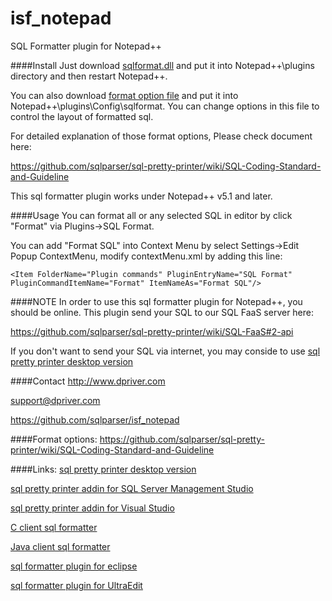 isf_notepad
===========

SQL Formatter plugin for Notepad++

####Install
Just download [sqlformat.dll](https://github.com/sqlparser/isf_notepad/blob/master/bin/sqlFormat.dll?raw=true)
and put it into Notepad++\plugins directory and then restart Notepad++.

You can also download [format option file](https://github.com/sqlparser/isf_notepad/blob/master/bin/Config/sqlformat/fo.json)
and put it into Notepad++\plugins\Config\sqlformat\.  You can change options in this file to control the layout of formatted sql.

For detailed explanation of those format options, Please check document here:

https://github.com/sqlparser/sql-pretty-printer/wiki/SQL-Coding-Standard-and-Guideline

This sql formatter plugin works under Notepad++ v5.1 and later.

####Usage
You can format all or any selected SQL in editor by click "Format" via Plugins->SQL Format.

You can add "Format SQL" into Context Menu by select Settings->Edit Popup ContextMenu,
modify contextMenu.xml by adding this line:

```
<Item FolderName="Plugin commands" PluginEntryName="SQL Format" PluginCommandItemName="Format" ItemNameAs="Format SQL"/>
```

####NOTE
In order to use this sql formatter plugin for Notepad++, you should be online.
This plugin send your SQL to our SQL FaaS server here:

https://github.com/sqlparser/sql-pretty-printer/wiki/SQL-FaaS#2-api

If you don't want to send your SQL via internet, you may conside to use 
[sql pretty printer desktop version](http://www.dpriver.com/?ref=github_isf_notepadd)


####Contact
http://www.dpriver.com

support@dpriver.com

https://github.com/sqlparser/isf_notepad


####Format options:
https://github.com/sqlparser/sql-pretty-printer/wiki/SQL-Coding-Standard-and-Guideline

####Links:
[sql pretty printer desktop version](http://www.dpriver.com/products/sqlpp/desktop_index.php)

[sql pretty printer addin for SQL Server Management Studio](http://www.dpriver.com/products/sqlpp/ssms_index.php)

[sql pretty printer addin for Visual Studio](http://www.dpriver.com/products/sqlpp/vs_index.php)

[C client sql formatter](https://github.com/sqlparser/isf_c_client)

[Java client sql formatter](https://github.com/sqlparser/isf_java_client)

[sql formatter plugin for eclipse](https://github.com/sqlparser/isf_eclipse)

[sql formatter plugin for UltraEdit](https://github.com/sqlparser/isf_ultraedit)